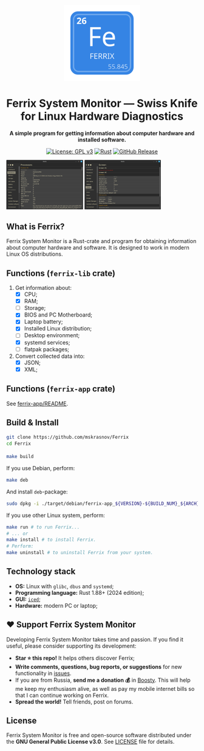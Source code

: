 <div align="center">
  <img src="ferrix-app/data/icons/hicolor/scalable/apps/com.mskrasnov.Ferrix.svg" width="200">
  <h1>Ferrix System Monitor — Swiss Knife for Linux Hardware Diagnostics</h1>
  <p><b>A simple program for getting information about computer hardware and installed software.</b></p>

  [![License: GPL v3](https://img.shields.io/badge/License-GPLv3-blue.svg)](https://www.gnu.org/licenses/gpl-3.0) [![Rust](https://img.shields.io/badge/Made%20with-Rust-orange?logo=rust)](https://www.rust-lang.org/) [![GitHub Release](https://img.shields.io/github/v/release/mskrasnov/ferrix?logo=github)](https://github.com/mskrasnov/ferrix/releases)
</div>

<img src="./screens/screen2.png" width="40%"> <img src="./screens/screen5.png" width="40%">

## What is Ferrix?

Ferrix System Monitor is a Rust-crate and program for obtaining information about computer hardware and software. It is designed to work in modern Linux OS distributions.

## Functions (`ferrix-lib` crate)

1. Get information about:
    - [X] CPU;
    - [X] RAM;
    - [ ] Storage;
    - [X] BIOS and PC Motherboard;
    - [X] Laptop battery;
    - [X] Installed Linux distribution;
    - [ ] Desktop environment;
    - [X] systemd services;
    - [ ] flatpak packages;
2. Convert collected data into:
    - [X] JSON;
    - [X] XML;

## Functions (`ferrix-app` crate)

See [ferrix-app/README](ferrix-app/README.md).

## Build & Install

```bash
git clone https://github.com/mskrasnov/Ferrix
cd Ferrix

make build
```

If you use Debian, perform:

```bash
make deb
```

And install `deb`-package:

```bash
sudo dpkg -i ./target/debian/ferrix-app_${VERSION}-${BUILD_NUM}_${ARCH}.deb
```

If you use other Linux system, perform:

```bash
make run # to run Ferrix...
# ... or
make install # to install Ferrix.
# Perform:
make uninstall # to uninstall Ferrix from your system.
```

## Technology stack

- **OS:** Linux with `glibc`, `dbus` and `systemd`;
- **Programming language:** Rust 1.88+ (2024 edition);
- **GUI:** [`iced`](https://iced.rs);
- **Hardware:** modern PC or laptop;

## ❤️ Support Ferrix System Monitor

Developing Ferrix System Monitor takes time and passion. If you find it useful, please consider supporting its development:

- **Star ⭐ this repo!** It helps others discover Ferrix;
- **Write comments, questions, bug reports, or suggestions** for new functionality in [issues](https://github.com/mskrasnov/Ferrix/issues/new).
- If you are from Russia, **send me a donation 💰** in [Boosty](https://boosty.to/mskrasnov). This will help me keep my enthusiasm alive, as well as pay my mobile internet bills so that I can continue working on Ferrix.
- **Spread the world!** Tell friends, post on forums.

## License

Ferrix System Monitor is free and open-source software distributed under the **GNU General Public License v3.0**. See [LICENSE](LICENSE) file for details.
